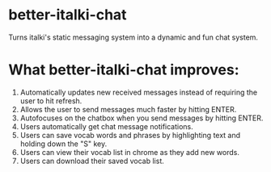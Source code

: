 # better-italki-chat
Turns italki's static messaging system into a dynamic and fun chat system.

# What better-italki-chat improves:
1.  Automatically updates new received messages instead of requiring the user to hit refresh.
2.  Allows the user to send messages much faster by hitting ENTER.
3.  Autofocuses on the chatbox when you send messages by hitting ENTER.
4.  Users automatically get chat message notifications.
5.  Users can save vocab words and phrases by highlighting text and holding down the "S" key.
6.  Users can view their vocab list in chrome as they add new words.
7.  Users can download their saved vocab list.
